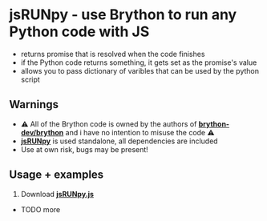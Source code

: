 # jsRUNpy - use Brython to run any Python code with JS
* returns promise that is resolved when the code finishes
* if the Python code returns something, it gets set as the promise's value
* allows you to pass dictionary of varibles that can be used by the python script

## Warnings
* ⚠ All of the Brython code is owned by the authors of **[brython-dev/brython](https://github.com/brython-dev/brython)** and i have no intention to misuse the code ⚠
* **[jsRUNpy](https://downgit.github.io/#/home?url=https://github.com/MP3Martin/jsRUNpy.js/blob/main/jsRUNpy.js)** is used standalone, all dependencies are included
* Use at own risk, bugs may be present!

## Usage + examples
1. Download **[jsRUNpy.js](https://downgit.github.io/#/home?url=https://github.com/MP3Martin/jsRUNpy.js/blob/main/jsRUNpy.js)**
* TODO more
